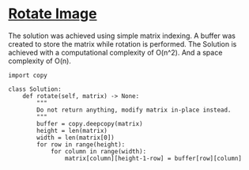 # [Rotate Image](https://leetcode.com/explore/interview/card/top-interview-questions-easy/92/array/770/)

The solution was achieved using simple matrix indexing. A buffer was created to store the matrix while rotation is performed. The Solution is achieved with a computational complexity of O(n^2). And a space complexity of O(n).

```
import copy

class Solution:
    def rotate(self, matrix) -> None:
        """
        Do not return anything, modify matrix in-place instead.
        """
        buffer = copy.deepcopy(matrix)
        height = len(matrix)
        width = len(matrix[0])
        for row in range(height):
            for column in range(width):
                matrix[column][height-1-row] = buffer[row][column]
```          